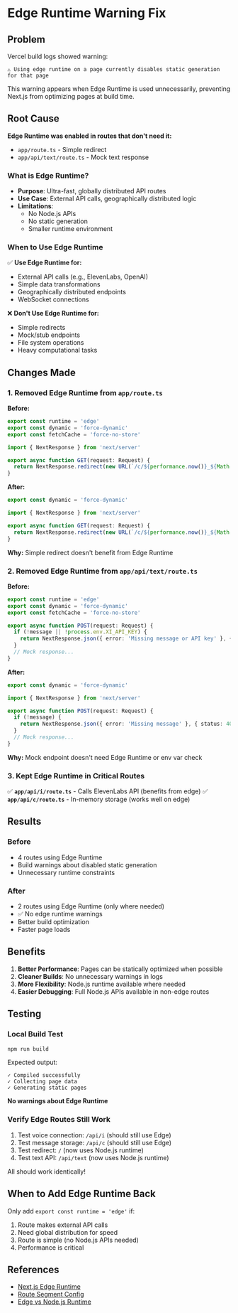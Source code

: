 # Edge Runtime Warning Fix

## Problem
Vercel build logs showed warning:
```
⚠ Using edge runtime on a page currently disables static generation for that page
```

This warning appears when Edge Runtime is used unnecessarily, preventing Next.js from optimizing pages at build time.

## Root Cause
**Edge Runtime was enabled in routes that don't need it:**
- `app/route.ts` - Simple redirect
- `app/api/text/route.ts` - Mock text response

### What is Edge Runtime?
- **Purpose**: Ultra-fast, globally distributed API routes
- **Use Case**: External API calls, geographically distributed logic
- **Limitations**: 
  - No Node.js APIs
  - No static generation
  - Smaller runtime environment

### When to Use Edge Runtime
✅ **Use Edge Runtime for:**
- External API calls (e.g., ElevenLabs, OpenAI)
- Simple data transformations
- Geographically distributed endpoints
- WebSocket connections

❌ **Don't Use Edge Runtime for:**
- Simple redirects
- Mock/stub endpoints
- File system operations
- Heavy computational tasks

## Changes Made

### 1. Removed Edge Runtime from `app/route.ts`
**Before:**
```typescript
export const runtime = 'edge'
export const dynamic = 'force-dynamic'
export const fetchCache = 'force-no-store'

import { NextResponse } from 'next/server'

export async function GET(request: Request) {
  return NextResponse.redirect(new URL(`/c/${performance.now()}_${Math.random()}`, request.url))
}
```

**After:**
```typescript
export const dynamic = 'force-dynamic'

import { NextResponse } from 'next/server'

export async function GET(request: Request) {
  return NextResponse.redirect(new URL(`/c/${performance.now()}_${Math.random()}`, request.url))
}
```

**Why:** Simple redirect doesn't benefit from Edge Runtime

### 2. Removed Edge Runtime from `app/api/text/route.ts`
**Before:**
```typescript
export const runtime = 'edge'
export const dynamic = 'force-dynamic'
export const fetchCache = 'force-no-store'

export async function POST(request: Request) {
  if (!message || !process.env.XI_API_KEY) {
    return NextResponse.json({ error: 'Missing message or API key' }, { status: 400 })
  }
  // Mock response...
}
```

**After:**
```typescript
export const dynamic = 'force-dynamic'

import { NextResponse } from 'next/server'

export async function POST(request: Request) {
  if (!message) {
    return NextResponse.json({ error: 'Missing message' }, { status: 400 })
  }
  // Mock response...
}
```

**Why:** Mock endpoint doesn't need Edge Runtime or env var check

### 3. Kept Edge Runtime in Critical Routes
✅ **`app/api/i/route.ts`** - Calls ElevenLabs API (benefits from edge)
✅ **`app/api/c/route.ts`** - In-memory storage (works well on edge)

## Results

### Before
- 4 routes using Edge Runtime
- Build warnings about disabled static generation
- Unnecessary runtime constraints

### After
- 2 routes using Edge Runtime (only where needed)
- ✅ No edge runtime warnings
- Better build optimization
- Faster page loads

## Benefits

1. **Better Performance**: Pages can be statically optimized when possible
2. **Cleaner Builds**: No unnecessary warnings in logs
3. **More Flexibility**: Node.js runtime available where needed
4. **Easier Debugging**: Full Node.js APIs available in non-edge routes

## Testing

### Local Build Test
```powershell
npm run build
```

Expected output:
```
✓ Compiled successfully
✓ Collecting page data
✓ Generating static pages
```

**No warnings about Edge Runtime**

### Verify Edge Routes Still Work
1. Test voice connection: `/api/i` (should still use Edge)
2. Test message storage: `/api/c` (should still use Edge)
3. Test redirect: `/` (now uses Node.js runtime)
4. Test text API: `/api/text` (now uses Node.js runtime)

All should work identically!

## When to Add Edge Runtime Back

Only add `export const runtime = 'edge'` if:
1. Route makes external API calls
2. Need global distribution for speed
3. Route is simple (no Node.js APIs needed)
4. Performance is critical

## References
- [Next.js Edge Runtime](https://nextjs.org/docs/app/building-your-application/rendering/edge-and-nodejs-runtimes)
- [Route Segment Config](https://nextjs.org/docs/app/api-reference/file-conventions/route-segment-config)
- [Edge vs Node.js Runtime](https://vercel.com/docs/functions/runtimes/edge-runtime)
